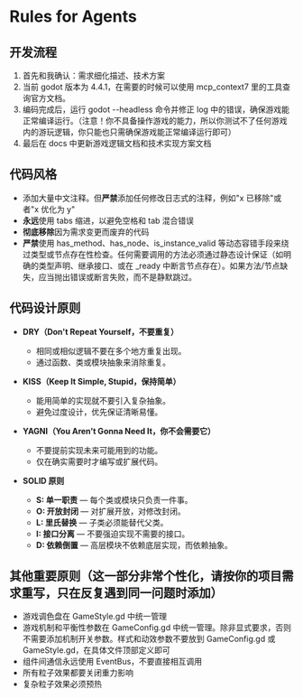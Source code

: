 # Rules for Agents

## 开发流程

1. 首先和我确认：需求细化描述、技术方案
2. 当前 godot 版本为 4.4.1，在需要的时候可以使用 mcp_context7 里的工具查询官方文档。
3. 编码完成后，运行 godot --headless 命令并修正 log 中的错误，确保游戏能正常编译运行。（注意！你不具备操作游戏的能力，所以你测试不了任何游戏内的游玩逻辑，你只能也只需确保游戏能正常编译运行即可）
4. 最后在 docs 中更新游戏逻辑文档和技术实现方案文档

## 代码风格

- 添加大量中文注释。但**严禁**添加任何修改日志式的注释，例如"x 已移除"或者"x 优化为 y"
- **永远**使用 tabs 缩进，以避免空格和 tab 混合错误
- **彻底移除**因为需求变更而废弃的代码
- **严禁**使用 has_method、has_node、is_instance_valid 等动态容错手段来绕过类型或节点存在性检查。任何需要调用的方法必须通过静态设计保证（如明确的类型声明、继承接口、或在 \_ready 中断言节点存在）。如果方法/节点缺失，应当抛出错误或断言失败，而不是静默跳过。

## 代码设计原则

- **DRY（Don't Repeat Yourself，不要重复）**

  - 相同或相似逻辑不要在多个地方重复出现。
  - 通过函数、类或模块抽象来消除重复。

- **KISS（Keep It Simple, Stupid，保持简单）**

  - 能用简单的实现就不要引入复杂抽象。
  - 避免过度设计，优先保证清晰易懂。

- **YAGNI（You Aren’t Gonna Need It，你不会需要它）**

  - 不要提前实现未来可能用到的功能。
  - 仅在确实需要时才编写或扩展代码。

- **SOLID 原则**
  - **S: 单一职责** — 每个类或模块只负责一件事。
  - **O: 开放封闭** — 对扩展开放，对修改封闭。
  - **L: 里氏替换** — 子类必须能替代父类。
  - **I: 接口分离** — 不要强迫实现不需要的接口。
  - **D: 依赖倒置** — 高层模块不依赖底层实现，而依赖抽象。

## 其他重要原则（这一部分非常个性化，请按你的项目需求重写，只在反复遇到同一问题时添加）

- 游戏调色盘在 GameStyle.gd 中统一管理
- 游戏机制和平衡性参数在 GameConfig.gd 中统一管理。除非显式要求，否则不需要添加机制开关参数。样式和动效参数不要放到 GameConfig.gd 或 GameStyle.gd，在具体文件顶部定义即可
- 组件间通信永远使用 EventBus，不要直接相互调用
- 所有粒子效果都要关闭重力影响
- 复杂粒子效果必须预热